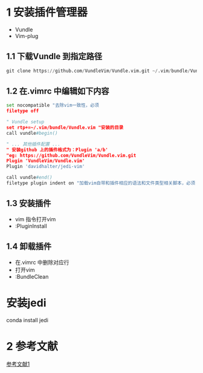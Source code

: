 # 1 安装插件管理器
- Vundle
- Vim-plug

## 1.1 下载Vundle 到指定路径
```python
git clone https://github.com/VundleVim/Vundle.vim.git ~/.vim/bundle/Vundle.vim
```

## 1.2 在.vimrc 中编辑如下内容
```python
set nocompatible "去除vim一致性，必须
filetype off

" Vundle setup
set rtp+=~/.vim/bundle/Vundle.vim "安装的目录
call vundle#begin()

" ... 其他插件配置 ...
" 安装github 上的插件格式为：Plugin 'a/b'
"eg: https://github.com/VundleVim/Vundle.vim.git
Plugin 'VundleVim/Vundle.vim'
Plugin 'davidhalter/jedi-vim'

call vundle#end()
filetype plugin indent on "加载vim自带和插件相应的语法和文件类型相关脚本，必须
```

## 1.3 安装插件
- vim 指令打开vim
- :PluginInstall

## 1.4 卸载插件
- 在.vimrc 中删除对应行
- 打开vim
- :BundleClean

# 安装jedi
conda install jedi

# 2 参考文献
[参考文献1](https://www.linuxmi.com/ubuntu-vim-8-2-python-ide.html)
